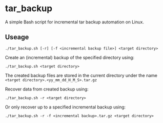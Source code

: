 # tar_backup
A simple Bash script for incremental tar backup automation on Linux.

## Useage

```
./tar_backup.sh [-r] [-f <incremental backup file>] <target directory>
```

Create an (incremental) backup of the specified directory using:
```
./tar_backup.sh <target directory>
```
The created backup files are stored in the current directory under the name `<target directory>.<yy_mm_dd_H_M_S>.tar.gz`

Recover data from created backup using:
```
./tar_backup.sh -r <target directory>
```

Or only recover up to a specified incremental backup using:
```
./tar_backup.sh -r -f <incremental backup>.tar.gz <target directory>
```
